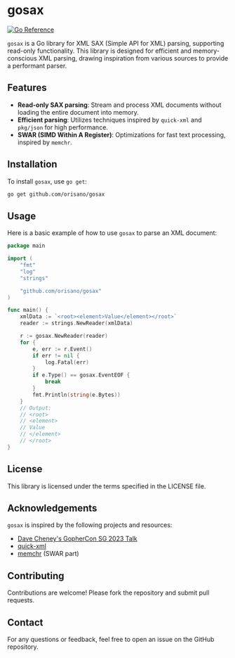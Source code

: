 # gosax

[![Go Reference](https://pkg.go.dev/badge/github.com/orisano/gosax.svg)](https://pkg.go.dev/github.com/orisano/gosax)

`gosax` is a Go library for XML SAX (Simple API for XML) parsing, supporting read-only functionality. This library is
designed for efficient and memory-conscious XML parsing, drawing inspiration from various sources to provide a
performant parser.

## Features

- **Read-only SAX parsing**: Stream and process XML documents without loading the entire document into memory.
- **Efficient parsing**: Utilizes techniques inspired by `quick-xml` and `pkg/json` for high performance.
- **SWAR (SIMD Within A Register)**: Optimizations for fast text processing, inspired by `memchr`.

## Installation

To install `gosax`, use `go get`:

```bash
go get github.com/orisano/gosax
```

## Usage

Here is a basic example of how to use `gosax` to parse an XML document:

```go
package main

import (
	"fmt"
	"log"
	"strings"

	"github.com/orisano/gosax"
)

func main() {
	xmlData := `<root><element>Value</element></root>`
	reader := strings.NewReader(xmlData)

	r := gosax.NewReader(reader)
	for {
		e, err := r.Event()
		if err != nil {
			log.Fatal(err)
		}
		if e.Type() == gosax.EventEOF {
			break
		}
		fmt.Println(string(e.Bytes))
	}
	// Output:
	// <root>
	// <element>
	// Value
	// </element>
	// </root>
}

```

## License

This library is licensed under the terms specified in the LICENSE file.

## Acknowledgements

`gosax` is inspired by the following projects and resources:

- [Dave Cheney's GopherCon SG 2023 Talk](https://dave.cheney.net/paste/gophercon-sg-2023.html)
- [quick-xml](https://github.com/tafia/quick-xml)
- [memchr](https://github.com/BurntSushi/memchr) (SWAR part)

## Contributing

Contributions are welcome! Please fork the repository and submit pull requests.

## Contact

For any questions or feedback, feel free to open an issue on the GitHub repository.
